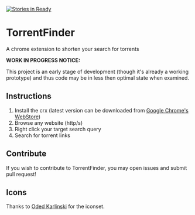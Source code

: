 [![Stories in Ready](https://badge.waffle.io/asfaltboy/TorrentFinder.png?label=ready&title=Ready)](https://waffle.io/asfaltboy/TorrentFinder)
# TorrentFinder

A chrome extension to shorten your search for torrents


 **WORK IN PROGRESS NOTICE:**

 This project is an early stage of development (though it's already a working prototype) and thus code may be in less then optimal state when examined.


## Instructions

1. Install the crx (latest version can be downloaded from [Google Chrome's WebStore](https://chrome.google.com/webstore/detail/torrent-finder/mejjkppjoaepiohjhjljbopdolidnndh))
2. Browse any website (http/s)
3. Right click your target search query
4. Search for torrent links

## Contribute

If you wish to contribute to TorrentFinder, you may open issues and submit pull request!

## Icons

Thanks to [Oded Karlinski](http://www.odk.co.il/) for the iconset.